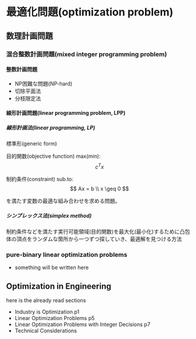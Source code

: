 # 最適化問題(optimization problem)

## 数理計画問題

### 混合整数計画問題(mixed integer programming problem)

#### 整数計画問題

- NP困難な問題(NP-hard)
- 切除平面法
- 分枝限定法

#### 線形計画問題(linear programming problem, LPP)

##### 線形計画法(linear programming, LP)

標準形(generic form)

目的関数(objective function)
max(min):
$$
c^Tx
$$

制約条件(constraint)
sub.to:
$$
Ax = b \\
x \geq 0
$$

を満たす変数の最適な組み合わせを求める問題。

##### シンプレックス法(simplex method)

制約条件などを満たす実行可能領域(目的関数)を最大化(最小化)するために凸包体の頂点をランダムな箇所から一つずつ探していき、最適解を見つける方法

### pure-binary linear optimization problems

- something will be written here

## Optimization in Engineering

here is the already read sections

- Industry is Optimization p1
- Linear Optimization Problems p5
- Linear Optimization Problems with Integer Decisions p7
- Technical Considerations